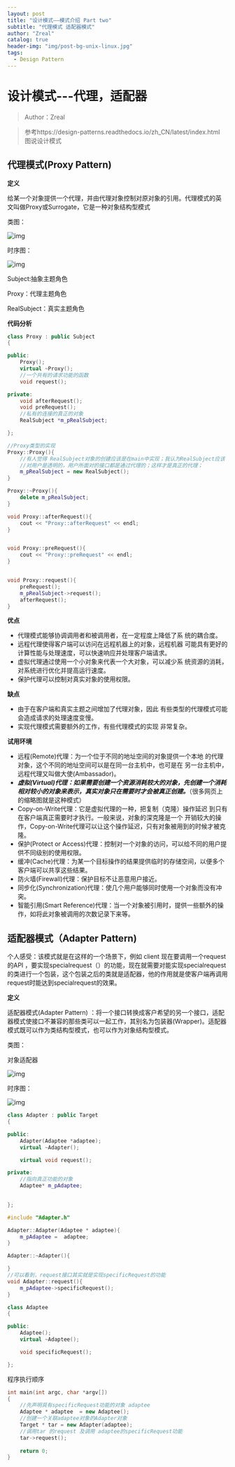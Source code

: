 ```yaml
---
layout: post
title: "设计模式——模式介绍 Part two"
subtitle: "代理模式 适配器模式"
author: "Zreal"
catalog: true
header-img: "img/post-bg-unix-linux.jpg"
tags:
  - Design Pattern
---
```

# 设计模式---代理，适配器

> Author：Zreal

> 参考https://design-patterns.readthedocs.io/zh_CN/latest/index.html 图说设计模式



## 代理模式(Proxy Pattern)

**定义**

给某一个对象提供一个代理，并由代理对象控制对原对象的引用。代理模式的英 文叫做Proxy或Surrogate，它是一种对象结构型模式



类图：

![img](/img/assets/1543055539219.png)

时序图：

![img](/img/assets/1543055662537.png)

Subject:抽象主题角色

Proxy：代理主题角色

RealSubject：真实主题角色

**代码分析**

```c++
class Proxy : public Subject
{

public:
	Proxy();
	virtual ~Proxy();
	//一个共有的请求功能的函数
	void request();

private:
	void afterRequest();
	void preRequest();
    //私有的连接的真正的对象
	RealSubject *m_pRealSubject;

};
```

```c++
//Proxy类型的实现
Proxy::Proxy(){
	//有人觉得 RealSubject对象的创建应该是在main中实现；我认为RealSubject应该
	//对用户是透明的，用户所面对的接口都是通过代理的；这样才是真正的代理； 
	m_pRealSubject = new RealSubject();
}

Proxy::~Proxy(){
	delete m_pRealSubject;
}

void Proxy::afterRequest(){
	cout << "Proxy::afterRequest" << endl;
}


void Proxy::preRequest(){
	cout << "Proxy::preRequest" << endl;
}


void Proxy::request(){
	preRequest();
	m_pRealSubject->request();
	afterRequest();
}
```



**优点**

- 代理模式能够协调调用者和被调用者，在一定程度上降低了系 统的耦合度。
- 远程代理使得客户端可以访问在远程机器上的对象，远程机器 可能具有更好的计算性能与处理速度，可以快速响应并处理客户端请求。
- 虚拟代理通过使用一个小对象来代表一个大对象，可以减少系 统资源的消耗，对系统进行优化并提高运行速度。
- 保护代理可以控制对真实对象的使用权限。



**缺点**

- 由于在客户端和真实主题之间增加了代理对象，因此 有些类型的代理模式可能会造成请求的处理速度变慢。
- 实现代理模式需要额外的工作，有些代理模式的实现 非常复杂。



**试用环境**

- 远程(Remote)代理：为一个位于不同的地址空间的对象提供一个本地 的代理对象，这个不同的地址空间可以是在同一台主机中，也可是在 另一台主机中，远程代理又叫做大使(Ambassador)。
- ***虚拟(Virtual)代理：如果需要创建一个资源消耗较大的对象，先创建一个消耗相对较小的对象来表示，真实对象只在需要时才会被真正创建。***（很多网页上的缩略图就是这种模式）
- Copy-on-Write代理：它是虚拟代理的一种，把复制（克隆）操作延迟 到只有在客户端真正需要时才执行。一般来说，对象的深克隆是一个 开销较大的操作，Copy-on-Write代理可以让这个操作延迟，只有对象被用到的时候才被克隆。
- 保护(Protect or Access)代理：控制对一个对象的访问，可以给不同的用户提供不同级别的使用权限。
- 缓冲(Cache)代理：为某一个目标操作的结果提供临时的存储空间，以便多个客户端可以共享这些结果。
- 防火墙(Firewall)代理：保护目标不让恶意用户接近。
- 同步化(Synchronization)代理：使几个用户能够同时使用一个对象而没有冲突。
- 智能引用(Smart Reference)代理：当一个对象被引用时，提供一些额外的操作，如将此对象被调用的次数记录下来等。



## 适配器模式（Adapter Pattern)

个人感受：该模式就是在这样的一个场景下，例如 client 现在要调用一个request 的API ，要实现specialrequest（）的功能，现在就需要对能实现specialrequest的类进行一个包装，这个包装之后的类就是适配器，他的作用就是使客户端再调用request时能达到specialrequest的效果。

**定义**

适配器模式(Adapter Pattern) ：将一个接口转换成客户希望的另一个接口，适配器模式使接口不兼容的那些类可以一起工作，其别名为包装器(Wrapper)。适配器模式既可以作为类结构型模式，也可以作为对象结构型模式。

类图：

对象适配器

![img](/img/assets/1543057243940.png)

时序图：

![img](/img/assets/1543057291499.png)

```c++
class Adapter : public Target
{

public:
	Adapter(Adaptee *adaptee);
	virtual ~Adapter();

	virtual void request();

private:
	//指向真正功能的对象
	Adaptee* m_pAdaptee;
	

};
```

```c++
#include "Adapter.h"

Adapter::Adapter(Adaptee * adaptee){
	m_pAdaptee =  adaptee;
}

Adapter::~Adapter(){

}
//可以看到，request接口其实就是实现specificRequest的功能
void Adapter::request(){
	m_pAdaptee->specificRequest();
}
```

```c++
class Adaptee
{

public:
	Adaptee();
	virtual ~Adaptee();

	void specificRequest();

};
```

程序执行顺序

```c++
int main(int argc, char *argv[])
{
    //先声明具有specificRequest功能的对象 adaptee
	Adaptee * adaptee  = new Adaptee();
    //创建一个关联adaptee对象的Adapter对象
	Target * tar = new Adapter(adaptee);
    //调用tar 的request 及调用 adaptee的specificRequest功能
	tar->request();
	
	return 0;
}
```

